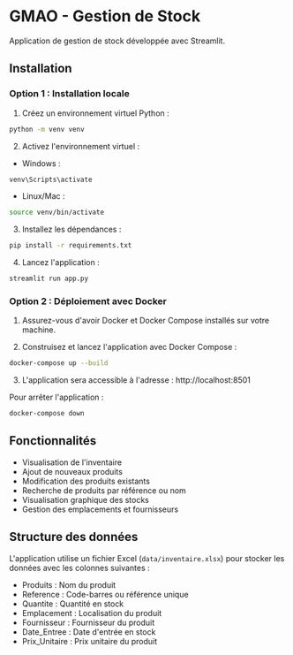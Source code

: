 # GMAO - Gestion de Stock

Application de gestion de stock développée avec Streamlit.

## Installation

### Option 1 : Installation locale

1. Créez un environnement virtuel Python :

```bash
python -m venv venv
```

2. Activez l'environnement virtuel :

-   Windows :

```bash
venv\Scripts\activate
```

-   Linux/Mac :

```bash
source venv/bin/activate
```

3. Installez les dépendances :

```bash
pip install -r requirements.txt
```

4. Lancez l'application :

```bash
streamlit run app.py
```

### Option 2 : Déploiement avec Docker

1. Assurez-vous d'avoir Docker et Docker Compose installés sur votre machine.

2. Construisez et lancez l'application avec Docker Compose :

```bash
docker-compose up --build
```

3. L'application sera accessible à l'adresse : http://localhost:8501

Pour arrêter l'application :

```bash
docker-compose down
```

## Fonctionnalités

-   Visualisation de l'inventaire
-   Ajout de nouveaux produits
-   Modification des produits existants
-   Recherche de produits par référence ou nom
-   Visualisation graphique des stocks
-   Gestion des emplacements et fournisseurs

## Structure des données

L'application utilise un fichier Excel (`data/inventaire.xlsx`) pour stocker les données avec les colonnes suivantes :

-   Produits : Nom du produit
-   Reference : Code-barres ou référence unique
-   Quantite : Quantité en stock
-   Emplacement : Localisation du produit
-   Fournisseur : Fournisseur du produit
-   Date_Entree : Date d'entrée en stock
-   Prix_Unitaire : Prix unitaire du produit
